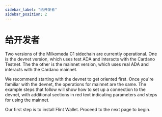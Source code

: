 ```yaml
---
sidebar_label: "给开发者"
sidebar_position: 2
---
```


# 给开发者

Two versions of the Milkomeda C1 sidechain are currently operational. One is the devnet version, which uses test ADA and interacts with the Cardano Testnet. The the other is the mainnet version, which uses real ADA and interacts with the Cardano mainnet.

We recommend starting with the devnet to get oriented first. Once you're familiar with the devnet, the operations for mainnet are the same. The example steps that follow will show how to set up a connection to the devnet, with additional sections in red text indicating parameters and steps for using the mainnet.

Our first step is to install Flint Wallet. Proceed to the next page to begin.
